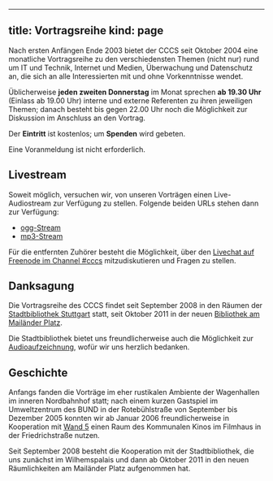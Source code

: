 -----
title: Vortragsreihe
kind: page
-----
Nach ersten Anfängen Ende 2003 bietet der CCCS seit Oktober 2004 eine
monatliche Vortragsreihe zu den verschiedensten Themen (nicht nur)
rund um IT und Technik, Internet und Medien, Überwachung und
Datenschutz an, die sich an alle Interessierten mit und ohne
Vorkenntnisse wendet.

Üblicherweise **jeden zweiten Donnerstag** im Monat sprechen **ab
19.30 Uhr** (Einlass ab 19.00 Uhr) interne und externe Referenten zu
ihren jeweiligen Themen; danach besteht bis gegen 22.00 Uhr noch
die Möglichkeit zur Diskussion im Anschluss an den Vortrag.

Der **Eintritt** ist kostenlos; um **Spenden** wird gebeten.

Eine Voranmeldung ist nicht erforderlich.

## Livestream

Soweit möglich, versuchen wir, von unseren Vorträgen einen
Live-Audiostream zur Verfügung zu stellen. Folgende beiden URLs stehen
dann zur Verfügung:

* [ogg-Stream](http://wau.cccs.de:8000/cccs.ogg)
* [mp3-Stream](http://wau.cccs.de:8000/cccs)

Für die entfernten Zuhörer besteht die Möglichkeit, über den [Livechat
auf Freenode im Channel #cccs](http://webchat.freenode.net/?channels=cccs)
mitzudiskutieren und Fragen zu stellen.

## Danksagung

Die Vortragsreihe des CCCS findet seit September 2008 in den Räumen
der [Stadtbibliothek Stuttgart](http://www1.stuttgart.de/stadtbibliothek/)
statt, seit Oktober 2011 in der neuen
[Bibliothek am Mailänder Platz](http://www1.stuttgart.de/stadtbibliothek/bvs/actions/profile/view.php?id=23).

Die Stadtbibliothek bietet uns freundlicherweise auch die Möglichkeit zur
[Audioaufzeichnung](http://www1.stuttgart.de/stadtbibliothek/druck/audio/cccs/cccs_audio.php),
wofür wir uns herzlich bedanken.

## Geschichte

Anfangs fanden die Vorträge im eher rustikalen Ambiente der
Wagenhallen im inneren Nordbahnhof statt; nach einem kurzen Gastspiel
im Umweltzentrum des BUND in der Rotebühlstraße von September bis
Dezember 2005 konnten wir ab Januar 2006 freundlicherweise in
Kooperation mit [Wand 5](http://www.wand5.de/) einen Raum des
Kommunalen Kinos im Filmhaus in der Friedrichstraße nutzen.

Seit September 2008 besteht die Kooperation mit der Stadtbibliothek,
die uns zunächst im Wilhemspalais und dann ab Oktober 2011 in den
neuen Räumlichkeiten am Mailänder Platz aufgenommen hat.
